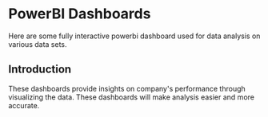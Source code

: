 # PowerBI Dashboards

Here are some fully interactive powerbi dashboard used for data analysis on various data sets. 

## Introduction 

These dashboards provide insights on company's performance through visualizing the data. These dashboards will make analysis easier and more accurate.
